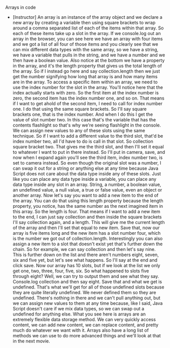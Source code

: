Arrays in code
- [Instructor] An array is an instance of the array object and we declare a new array by creating a variable then using square brackets to wrap around a comma separated list of each of the items within that array. So each of these items take up a slot in the array. If we console.log out an array in the browser, you can see here we have an array with four items and we got a list of all four of those items and you clearly see that we can mix different data types with the same array, so we have a string, we have a variable that pulls in the string, and we have a number and we then have a boolean value. Also notice at the bottom we have a property in the array, and it's the length property that gives us the total length of the array. So if I instead go here and say collection.length then we just get the number signifying how long that array is and how many items are in the array. To access a specific item within an array, we need to use the index number for the slot in the array. You'll notice here that the index actually starts with zero. So the first item at the index number is zero, the second item has the index number one, and so on. That means if I want to get ahold of the second item, I need to call for index number one. I do that using the same square brackets. So I'll say square brackets one, that is the index number. And when I do this I get the value of slot number two. In this case that's the variable that has the contents flashlight so that's why we're seeing flashlight in the console. We can assign new values to any of these slots using the same technique. So if I want to add a different value to the third slot, that'd be index number two, all I'd have to do is call in that slot. So collection square bracket two. That gives me the third slot, and then I'll set it equal to whatever I want to put in there instead. So I'll put in camera, save, and now when I expand again you'll see the third item, index number two, is set to camera instead. So even though the original slot was a number, I can swap it out for a string or anything else at any time because Java Script does not care about the data type inside any of these slots. Just like you can place any data type inside a variable, you can place any data type inside any slot in an array. String, a number, a boolean value, an undefined value, a null value, a true or false value, even an object or another array. Now let's say you want to add a new item to the end of the array. You can do that using this length property because the length property, you notice, has the same number as the next imagined item in this array. So the length is four. That means if I want to add a new item to the end, I can just say collection and then inside the square brackets I'll say collection again, and a length. This will give me the current length of the array and then I'll set that equal to new item. Save that, now our array is five items long and the new item has a slot number four, which is the number we got out of collection.length. Interestingly you can also assign a new item to a slot that doesn't exist yet that's further down the chain. So for example, we can say collection and then let's say nine. This is further down on the list and there aren't numbers eight, seven, six and five yet, but let's see what happens. So I'll say at the end and click save. Now our array has 10 slots, but if we look at the list we only get one, two, three, four, five, six. So what happened to slots five through eight? Well, we can try to output them and see what they say. Console.log collection and then say eight. Save that and what we get is undefined. That's what we'll get for all of those undefined slots because they are quite literally undefined. We never defined them so they are undefined. There's nothing in there and we can't pull anything out, but we can assign new values to them at any time because, like I said, Java Script doesn't care if we mix data types, so we can swap out a undefined for anything else. What you see here is arrays are an extremely flexible data storage method. We can very quickly access content, we can add new content, we can replace content, and pretty much do whatever we want with it. Arrays also have a long list of methods we can use to do more advanced things and we'll look at that in the next movie.